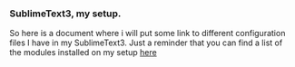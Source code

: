### SublimeText3, my setup.

So here is a document where i will put some link to different configuration files I have in my SublimeText3.
Just a reminder that you can find a list of the modules installed on my setup [here](https://github.com/jelek21/Coding_Tools/blob/master/STPlugins.md)